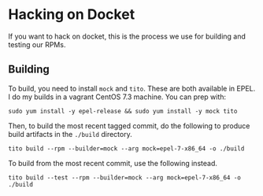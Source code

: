 # Hacking on Docket

If you want to hack on docket, this is the process we use for building and testing our RPMs.

## Building

To build, you need to install `mock` and `tito`. These are both available in
EPEL. I do my builds in a vagrant CentOS 7.3 machine. You can prep with:

```
sudo yum install -y epel-release && sudo yum install -y mock tito
```

Then, to build the most recent tagged commit, do the following to produce build
artifacts in the `./build` directory.

```
tito build --rpm --builder=mock --arg mock=epel-7-x86_64 -o ./build
```

To build from the most recent commit, use the following instead.
```
tito build --test --rpm --builder=mock --arg mock=epel-7-x86_64 -o ./build
```
